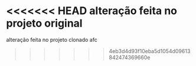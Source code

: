 <<<<<<< HEAD
alteração feita no projeto original
=======
alteração feita no projeto clonado afc
>>>>>>> 4eb3d4d93f10eba5d1054d09613842474369660e
